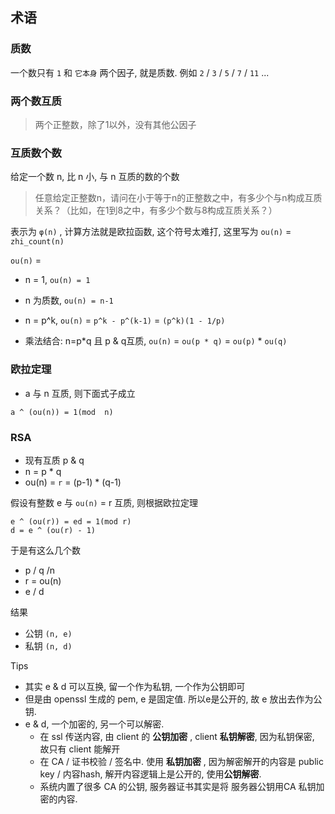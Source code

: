 ## 术语



### 质数

一个数只有 `1` 和 `它本身` 两个因子, 就是质数. 例如 `2` / `3` / `5` / `7` / `11` ...

### 两个数互质

>  两个正整数，除了1以外，没有其他公因子

### 互质数个数

给定一个数 n, 比 n 小, 与 n 互质的数的个数

> 任意给定正整数n，请问在小于等于n的正整数之中，有多少个与n构成互质关系？（比如，在1到8之中，有多少个数与8构成互质关系？）

 表示为 `φ(n)` , 计算方法就是欧拉函数, 这个符号太难打, 这里写为 `ou(n)` = `zhi_count(n)`



`ou(n)` =

- n = 1, `ou(n) = 1`

- n 为质数, `ou(n) = n-1`

- n = p^k, `ou(n)` = `p^k - p^(k-1)` = `(p^k)(1 - 1/p)`

- 乘法结合: n=p*q 且 p & q互质, `ou(n)` = `ou(p * q)` = `ou(p)` * `ou(q)`

  

### 欧拉定理

- a 与 n 互质, 则下面式子成立

```
a ^ (ou(n)) = 1(mod  n)
```



### RSA

- 现有互质 p & q
- n = p * q
- ou(n) = `r` = (p-1) * (q-1)

假设有整数 e 与 `ou(n)` = r 互质, 则根据欧拉定理

```
e ^ (ou(r)) = ed = 1(mod r)
d = e ^ (ou(r) - 1)
```



于是有这么几个数

- p / q /n
- r = ou(n)
- e / d



结果

- 公钥 `(n, e) `
- 私钥 `(n, d)`

Tips

- 其实 e & d 可以互换, 留一个作为私钥, 一个作为公钥即可
- 但是由 openssl 生成的 pem, e 是固定值. 所以e是公开的, 故 e 放出去作为公钥. 
- e & d, 一个加密的, 另一个可以解密.
  - 在 ssl 传送内容, 由 client 的 **公钥加密** , client **私钥解密**, 因为私钥保密, 故只有 client 能解开
  - 在 CA / 证书校验 / 签名中. 使用 **私钥加密** , 因为解密解开的内容是  public key / 内容hash, 解开内容逻辑上是公开的, 使用**公钥解密**.
  - 系统内置了很多 CA 的公钥, 服务器证书其实是将 服务器公钥用CA 私钥加密的内容.